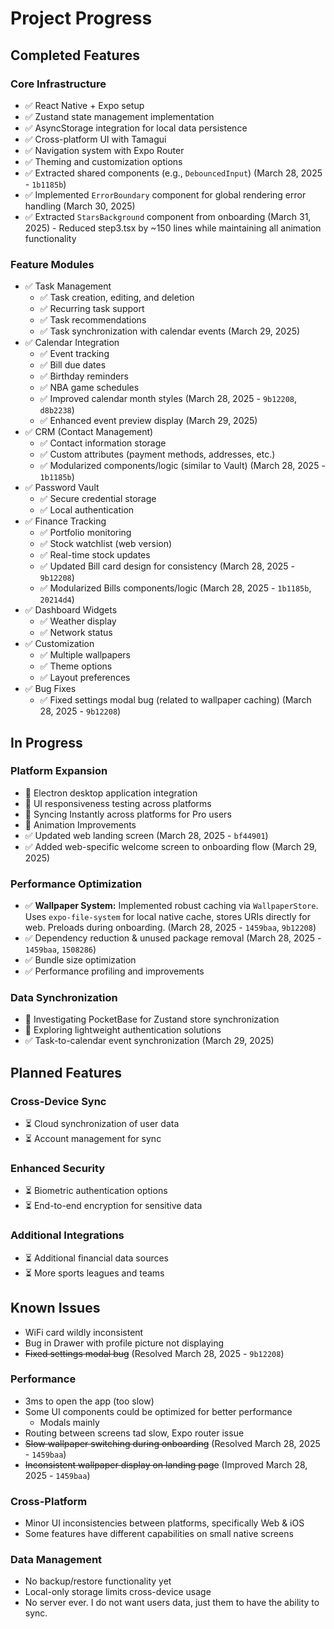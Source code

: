 # Project Progress

## Completed Features

### Core Infrastructure
- ✅ React Native + Expo setup
- ✅ Zustand state management implementation
- ✅ AsyncStorage integration for local data persistence
- ✅ Cross-platform UI with Tamagui
- ✅ Navigation system with Expo Router
- ✅ Theming and customization options
- ✅ Extracted shared components (e.g., `DebouncedInput`) (March 28, 2025 - `1b1185b`)
- ✅ Implemented `ErrorBoundary` component for global rendering error handling (March 30, 2025)
- ✅ Extracted `StarsBackground` component from onboarding (March 31, 2025) - Reduced step3.tsx by ~150 lines while maintaining all animation functionality

### Feature Modules
- ✅ Task Management
  - ✅ Task creation, editing, and deletion
  - ✅ Recurring task support
  - ✅ Task recommendations
  - ✅ Task synchronization with calendar events (March 29, 2025)
- ✅ Calendar Integration
  - ✅ Event tracking
  - ✅ Bill due dates
  - ✅ Birthday reminders
  - ✅ NBA game schedules
  - ✅ Improved calendar month styles (March 28, 2025 - `9b12208`, `d8b2238`)
  - ✅ Enhanced event preview display (March 29, 2025)
- ✅ CRM (Contact Management)
  - ✅ Contact information storage
  - ✅ Custom attributes (payment methods, addresses, etc.)
  - ✅ Modularized components/logic (similar to Vault) (March 28, 2025 - `1b1185b`)
- ✅ Password Vault
  - ✅ Secure credential storage
  - ✅ Local authentication
- ✅ Finance Tracking
  - ✅ Portfolio monitoring
  - ✅ Stock watchlist (web version)
  - ✅ Real-time stock updates
  - ✅ Updated Bill card design for consistency (March 28, 2025 - `9b12208`)
  - ✅ Modularized Bills components/logic (March 28, 2025 - `1b1185b`, `20214d4`)
- ✅ Dashboard Widgets
  - ✅ Weather display
  - ✅ Network status
- ✅ Customization
  - ✅ Multiple wallpapers
  - ✅ Theme options
  - ✅ Layout preferences
- ✅ Bug Fixes
  - ✅ Fixed settings modal bug (related to wallpaper caching) (March 28, 2025 - `9b12208`)

## In Progress

### Platform Expansion
- 🔄 Electron desktop application integration
- 🔄 UI responsiveness testing across platforms
- 🔄 Syncing Instantly across platforms for Pro users
- 🔄 Animation Improvements
- ✅ Updated web landing screen (March 28, 2025 - `bf44901`)
- ✅ Added web-specific welcome screen to onboarding flow (March 29, 2025)

### Performance Optimization
- ✅ **Wallpaper System:** Implemented robust caching via `WallpaperStore`. Uses `expo-file-system` for local native cache, stores URIs directly for web. Preloads during onboarding. (March 28, 2025 - `1459baa`, `9b12208`)
- ✅ Dependency reduction & unused package removal (March 28, 2025 - `1459baa`, `1508286`)
- ✅  Bundle size optimization
- ✅ Performance profiling and improvements 

### Data Synchronization
- 🔄 Investigating PocketBase for Zustand store synchronization
- 🔄 Exploring lightweight authentication solutions
- ✅ Task-to-calendar event synchronization (March 29, 2025)

## Planned Features

### Cross-Device Sync
- ⏳ Cloud synchronization of user data
- ⏳ Account management for sync

### Enhanced Security
- ⏳ Biometric authentication options
- ⏳ End-to-end encryption for sensitive data

### Additional Integrations
- ⏳ Additional financial data sources
- ⏳ More sports leagues and teams

## Known Issues
- WiFi card wildly inconsistent
- Bug in Drawer with profile picture not displaying
- ~~Fixed settings modal bug~~ (Resolved March 28, 2025 - `9b12208`)

### Performance
- 3ms to open the app (too slow)
- Some UI components could be optimized for better performance
  - Modals mainly
- Routing between screens tad slow, Expo router issue
- ~~Slow wallpaper switching during onboarding~~ (Resolved March 28, 2025 - `1459baa`)
- ~~Inconsistent wallpaper display on landing page~~ (Improved March 28, 2025 - `1459baa`)

### Cross-Platform
- Minor UI inconsistencies between platforms, specifically Web & iOS
- Some features have different capabilities on small native screens

### Data Management
- No backup/restore functionality yet
- Local-only storage limits cross-device usage
- No server ever. I do not want users data, just them to have the ability to sync.
